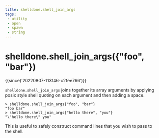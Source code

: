 ```yaml
---
title: shelldone.shell_join_args
tags:
 - utility
 - open
 - spawn
 - string
---
```

# shelldone.shell_join_args({"foo", "bar"})

{{since('20220807-113146-c2fee766')}}

`shelldone.shell_join_args` joins together its array arguments by applying posix
style shell quoting on each argument and then adding a space.

```
> shelldone.shell_join_args{"foo", "bar"}
"foo bar"
> shelldone.shell_join_args{"hello there", "you"}
"\"hello there\" you"
```

This is useful to safely construct command lines that you wish to pass to the shell.
